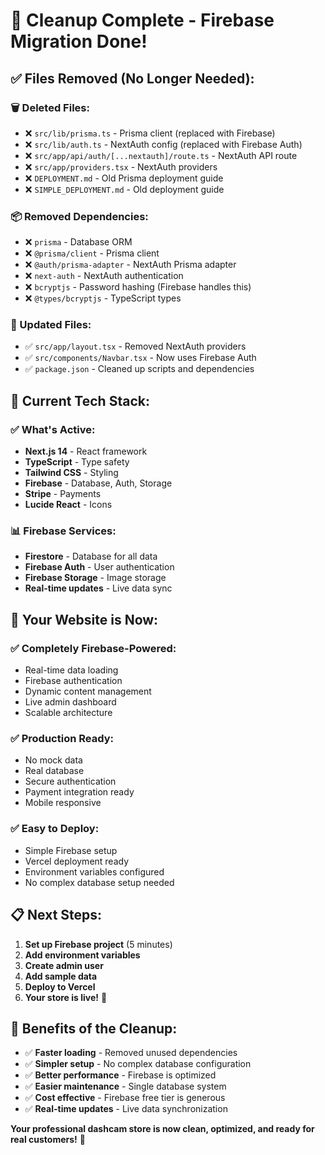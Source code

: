 # 🧹 Cleanup Complete - Firebase Migration Done!

## ✅ **Files Removed (No Longer Needed):**

### **🗑️ Deleted Files:**
- ❌ `src/lib/prisma.ts` - Prisma client (replaced with Firebase)
- ❌ `src/lib/auth.ts` - NextAuth config (replaced with Firebase Auth)
- ❌ `src/app/api/auth/[...nextauth]/route.ts` - NextAuth API route
- ❌ `src/app/providers.tsx` - NextAuth providers
- ❌ `DEPLOYMENT.md` - Old Prisma deployment guide
- ❌ `SIMPLE_DEPLOYMENT.md` - Old deployment guide

### **📦 Removed Dependencies:**
- ❌ `prisma` - Database ORM
- ❌ `@prisma/client` - Prisma client
- ❌ `@auth/prisma-adapter` - NextAuth Prisma adapter
- ❌ `next-auth` - NextAuth authentication
- ❌ `bcryptjs` - Password hashing (Firebase handles this)
- ❌ `@types/bcryptjs` - TypeScript types

### **🔧 Updated Files:**
- ✅ `src/app/layout.tsx` - Removed NextAuth providers
- ✅ `src/components/Navbar.tsx` - Now uses Firebase Auth
- ✅ `package.json` - Cleaned up scripts and dependencies

## 🎯 **Current Tech Stack:**

### **✅ What's Active:**
- **Next.js 14** - React framework
- **TypeScript** - Type safety
- **Tailwind CSS** - Styling
- **Firebase** - Database, Auth, Storage
- **Stripe** - Payments
- **Lucide React** - Icons

### **📊 Firebase Services:**
- **Firestore** - Database for all data
- **Firebase Auth** - User authentication
- **Firebase Storage** - Image storage
- **Real-time updates** - Live data sync

## 🚀 **Your Website is Now:**

### **✅ Completely Firebase-Powered:**
- Real-time data loading
- Firebase authentication
- Dynamic content management
- Live admin dashboard
- Scalable architecture

### **✅ Production Ready:**
- No mock data
- Real database
- Secure authentication
- Payment integration ready
- Mobile responsive

### **✅ Easy to Deploy:**
- Simple Firebase setup
- Vercel deployment ready
- Environment variables configured
- No complex database setup needed

## 📋 **Next Steps:**

1. **Set up Firebase project** (5 minutes)
2. **Add environment variables**
3. **Create admin user**
4. **Add sample data**
5. **Deploy to Vercel**
6. **Your store is live!** 🎉

## 🎉 **Benefits of the Cleanup:**

- ✅ **Faster loading** - Removed unused dependencies
- ✅ **Simpler setup** - No complex database configuration
- ✅ **Better performance** - Firebase is optimized
- ✅ **Easier maintenance** - Single database system
- ✅ **Cost effective** - Firebase free tier is generous
- ✅ **Real-time updates** - Live data synchronization

**Your professional dashcam store is now clean, optimized, and ready for real customers!** 🚀


